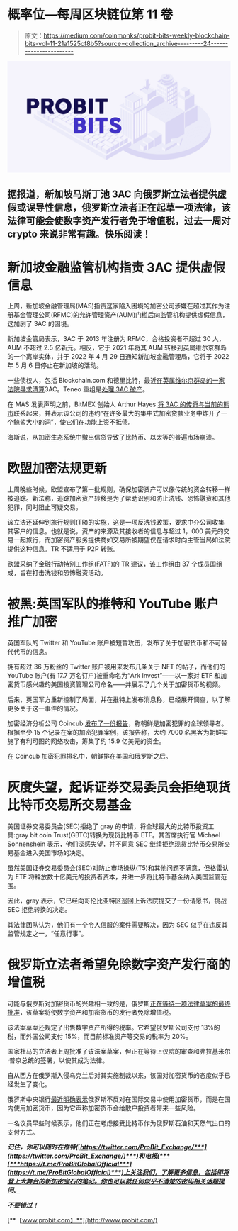 # 概率位—每周区块链位第 11 卷

> 原文：<https://medium.com/coinmonks/probit-bits-weekly-blockchain-bits-vol-11-21a1525cf8b5?source=collection_archive---------24----------------------->

![](img/d018032ac3ddd97612c78e2e2b9eebb9.png)

## 据报道，新加坡马斯丁池 3AC 向俄罗斯立法者提供虚假或误导性信息，俄罗斯立法者正在起草一项法律，该法律可能会使数字资产发行者免于增值税，过去一周对 crypto 来说非常有趣。快乐阅读！

# 新加坡金融监管机构指责 3AC 提供虚假信息

上周，新加坡金融管理局(MAS)指责这家陷入困境的加密公司涉嫌在超过其作为注册基金管理公司(RFMC)的允许管理资产(AUM)门槛后向监管机构提供虚假信息，这加剧了 3AC 的困境。

新加坡金管局表示，3AC 于 2013 年注册为 RFMC，合格投资者不超过 30 人，AUM 不超过 2.5 亿新元。相反，它于 2021 年将其 AUM 转移到英属维尔京群岛的一个离岸实体，并于 2022 年 4 月 29 日通知新加坡金融管理局，它将于 2022 年 5 月 6 日停止在新加坡的活动。

一些债权人，包括 Blockchain.com 和德里比特，最近[在英属维尔京群岛的一家法院寻求清算](https://t.co/8yidSR3Y97)3AC。Teneo 重组是[处理 3AC 破产](https://news.sky.com/story/crypto-hedge-fund-three-arrows-capital-plunges-into-liquidation-12642402)。

在 MAS 发表声明之前，BitMEX 创始人 Arthur Hayes [将 3AC 的传奇与当前的熊市](https://entrepreneurshandbook.co/number-three-511f334d8fae)联系起来，并表示该公司的违约“在许多最大的集中式加密贷款业务中炸开了一个鲸鲨大小的洞”，使它们在功能上资不抵债。

海斯说，从加密生态系统中撤出信贷导致了比特币、以太等的普遍市场崩溃。

# 欧盟加密法规更新

上周晚些时候，欧盟宣布了第一批规则，确保加密资产可以像传统的资金转移一样被追踪。新法称，追踪加密资产转移是为了帮助识别和防止洗钱、恐怖融资和其他犯罪，同时阻止可疑交易。

该立法还延伸到旅行规则(TR)的实施，这是一项反洗钱政策，要求中介公司收集其客户的信息。也就是说，资产的来源及其接收者的信息与超过 1，000 美元的交易一起旅行，而加密资产服务提供商如交易所被期望仅在请求时向主管当局如法院提供这种信息。TR 不适用于 P2P 转账。

欧盟采纳了金融行动特别工作组(FATF)的 TR 建议，该工作组由 37 个成员国组成，旨在打击洗钱和恐怖融资活动。

# 被黑:英国军队的推特和 YouTube 账户推广加密

英国军队的 Twitter 和 YouTube 账户被短暂攻击，发布了关于加密货币和不可替代代币的信息。

拥有超过 36 万粉丝的 Twitter 账户被用来发布几条关于 NFT 的帖子，而他们的 YouTube 账户(有 17.7 万名订户)被重命名为“Ark Invest”——以一家对 ETF 和加密货币感兴趣的美国投资管理公司命名——并展示了几个关于加密货币的视频。

后来，英国军方重新控制了局面，并在推特上发布消息称，已经展开调查，以了解更多关于这一事件的情况。

加密经济分析公司 Coincub [发布了一份报告](https://t.co/qClRrOIQbc)，称朝鲜是加密犯罪的全球领导者。根据至少 15 个记录在案的加密犯罪案例，该报告称，大约 7000 名黑客为朝鲜实施了有利可图的网络攻击，筹集了约 15.9 亿美元的资金。

在 Coincub 加密犯罪排名中，朝鲜排在美国和俄罗斯之后。

# 灰度失望，起诉证券交易委员会拒绝现货比特币交易所交易基金

美国证券交易委员会(SEC)拒绝了 gray 的申请，将全球最大的比特币投资工具:gray bit coin Trust(GBTC)转换为现货比特币 ETF。其首席执行官 Michael Sonnenshein 表示，他们深感失望，并不同意 SEC 继续拒绝现货比特币交易所交易基金进入美国市场的决定。

虽然美国证券交易委员会(SEC)对防止市场操纵(T5)和其他问题不满意，但格雷认为 ETF 将释放数十亿美元的投资者资本，并进一步将比特币基金纳入美国监管范围。

因此，gray 表示，它已经向哥伦比亚特区巡回上诉法院提交了一份请愿书，挑战 SEC 拒绝转换的决定。

其法律团队认为，他们有一个令人信服的案件需要解决，因为 SEC 似乎在违反其监管规定之一，“任意行事”。

# 俄罗斯立法者希望免除数字资产发行商的增值税

可能与俄罗斯对加密货币的兴趣相一致的是，俄罗斯[正在等待一项法律草案的最终批准](https://www.reuters.com/technology/russian-parliament-approves-tax-break-issuers-digital-assets-2022-06-28/)，该草案将使数字资产和加密货币的发行者免除增值税。

该法案草案还规定了出售数字资产所得的税率。它希望俄罗斯公司支付 13%的税，而外国公司支付 15%，而目前标准资产等交易的税率为 20%。

国家杜马的立法者上周批准了该法案草案，但正在等待上议院的审查和弗拉基米尔·普京总统的签署，以使其成为法律。

自从西方在俄罗斯入侵乌克兰后对其实施制裁以来，该国对加密货币的态度似乎已经发生了变化。

俄罗斯中央银行[最近明确表示](https://reuters.com/article/ukraine-crisis-russia-cryptocurrency/russias-central-bank-sees-space-for-crypto-in-international-trade-idUSKBN2NH178)俄罗斯不反对在国际交易中使用加密货币，而是在国内使用加密货币，因为它声称加密货币会给散户投资者带来一些风险。

一名议员早些时候表示，他们正在考虑接受比特币作为俄罗斯石油和天然气出口的支付方式。

***记住，你可以随时在推特(***[***https://twitter.com/ProBit_Exchange/***](https://twitter.com/ProBit_Exchange/)***)和电报(***[***https://t.me/ProBitGlobalOfficial***](https://t.me/ProBitGlobalOfficial)***)上关注我们，了解更多信息，包括即将登上大舞台的新加密宝石的笔记。你也可以就任何似乎不清楚的密码相关话题提问。***

***不要错过！***

[**【www.probit.com】**](http://www.probit.com/)